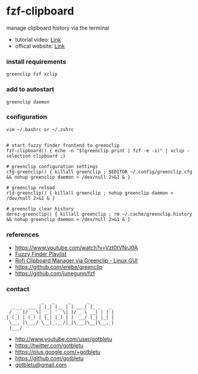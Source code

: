 # fzf-clipboard
manage clipboard history via the terminal
* tutorial video: [Link](https://www.youtube.com/watch?v=Vzt0tVNrJ0A)
* offical website: [Link](https://github.com/erebe/greenclip)

### install requirements
    greenclip fzf xclip

### add to autostart
    greenclip daemon

### configuration
    vim ~/.bashrc or ~/.zshrc
    

    # start fuzzy finder frontend to greenclip
    fzf-clipboard() { echo -n "$(greenclip print | fzf -e -i)" | xclip -selection clipboard ;}
    
    # greenclip configuration settings
    cfg-greenclip() { killall greenclip ; $EDITOR ~/.config/greenclip.cfg && nohup greenclip daemon > /dev/null 2>&1 & }

    # greenclip reload
    rld-greenclip() { killall greenclip ; nohup greenclip daemon > /dev/null 2>&1 & }
    
    # greenclip clear history
    derez-greenclip() { killall greenclip ; rm ~/.cache/greenclip.history && nohup greenclip daemon > /dev/null 2>&1 & }


### references
- https://www.youtube.com/watch?v=Vzt0tVNrJ0A
- [Fuzzy Finder Playlist](https://www.youtube.com/playlist?list=PLqv94xWU9zZ2fMsMMDF4PjtNHCeBFbggD)
- [Rofi Clipboard Manager via Greenclip - Linux GUI](https://www.youtube.com/watch?v=4IycORAdW9M)
- https://github.com/erebe/greenclip
- https://github.com/junegunn/fzf

### contact

                 _   _     _      _         
      __ _  ___ | |_| |__ | | ___| |_ _   _ 
     / _` |/ _ \| __| '_ \| |/ _ \ __| | | |
    | (_| | (_) | |_| |_) | |  __/ |_| |_| |
     \__, |\___/ \__|_.__/|_|\___|\__|\__,_|
     |___/                                  

- http://www.youtube.com/user/gotbletu
- https://twitter.com/gotbletu
- https://plus.google.com/+gotbletu
- https://github.com/gotbletu
- gotbletu@gmail.com


